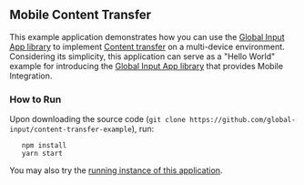 ## Mobile Content Transfer
This example application demonstrates how you can use the [Global Input App library](https://github.com/global-input/global-input-react) to implement [Content transfer](https://globalinput.co.uk/global-input-app/mobile-content-transfer) on a multi-device environment. Considering its simplicity, this application can serve as a "Hello World" example for introducing the [Global Input App library](https://github.com/global-input/global-input-react) that provides Mobile Integration.

### How to Run
Upon downloading the source code (```git clone https://github.com/global-input/content-transfer-example```), run:
```
   npm install
   yarn start
```

You may also try the [running instance of this application](https://globalinput.co.uk/global-input-app/content-transfer). 
   
